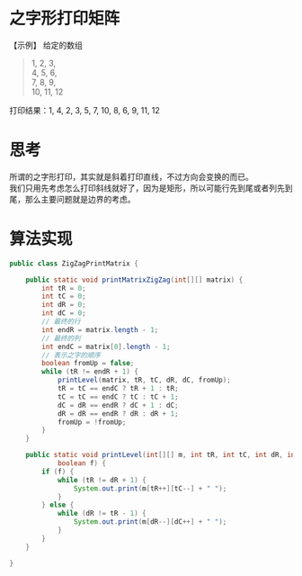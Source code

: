 # 之字形打印矩阵 
【示例】 
给定的数组
>1, 2, 3,   
4, 5, 6,  
7, 8, 9,   
10, 11, 12  

打印结果：1, 4, 2, 3, 5, 7, 10, 8, 6, 9, 11, 12

# 思考  
所谓的之字形打印，其实就是斜着打印直线，不过方向会变换的而已。  
我们只用先考虑怎么打印斜线就好了，因为是矩形，所以可能行先到尾或者列先到尾，那么主要问题就是边界的考虑。


# 算法实现
```java
public class ZigZagPrintMatrix {

    public static void printMatrixZigZag(int[][] matrix) {
        int tR = 0;     
        int tC = 0;     
        int dR = 0;     
        int dC = 0;
        // 最终的行
        int endR = matrix.length - 1;
        // 最终的列
        int endC = matrix[0].length - 1;
        // 表示之字的顺序
        boolean fromUp = false;             
        while (tR != endR + 1) {
            printLevel(matrix, tR, tC, dR, dC, fromUp);
            tR = tC == endC ? tR + 1 : tR;
            tC = tC == endC ? tC : tC + 1;
            dC = dR == endR ? dC + 1 : dC;
            dR = dR == endR ? dR : dR + 1;
            fromUp = !fromUp;
        }
    }

    public static void printLevel(int[][] m, int tR, int tC, int dR, int dC,
            boolean f) {
        if (f) {
            while (tR != dR + 1) {
                System.out.print(m[tR++][tC--] + " ");
            }
        } else {
            while (dR != tR - 1) {
                System.out.print(m[dR--][dC++] + " ");
            }
        }
    }

}
```